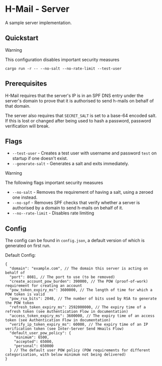 # H-Mail - Server

A sample server implementation.

## Quickstart

> [!WARNING]
> This configuration disables important security measures

```
cargo run -r -- --no-salt --no-rate-limit --test-user
```

## Prerequisites

H-Mail requires that the server's IP is in an SPF DNS entry under the server's domain to prove that it is authorised to send h-mails on behalf of that domain.

The server also requires that `SECRET_SALT` is set to a base-64 encoded salt. If this is lost or changed after being used to hash a password, password verification will break.

## Flags

- `--test-user` - Creates a test user with username and password `test` on startup if one doesn't exist.
- `--generate-salt` - Generates a salt and exits immediately.

> [!WARNING]
> The following flags important security measures

- `--no-salt` - Removes the requirement of having a salt, using a zeroed one instead.
- `--no-spf` - Removes SPF checks that verify whether a server is authorised by a domain to send h-mails on behalf of it.
- `--no--rate-limit` - Disables rate limiting

## Config

The config can be found in `config.json`, a default version of which is generated on first run.

Default Config:
```jsonc
{
  "domain": "example.com", // The domain this server is acting on behalf of
  "port": 8081, // The port to use (to be removed)
  "create_account_pow_burden": 390000, // The POW (proof-of-work) requirement for creating an account
  "pow_token_expiry_ms": 3600000, // The length of time for which a POW token is valid
  "pow_rsa_bits": 2048, // The number of bits used by RSA to generate the POW token
  "refresh_token_expiry_ms": 2592000000, // The expiry time of a refresh token (see Authentication Flow in documentation)
  "access_token_expiry_ms": 3600000, // The expiry time of an access token (see Authentication Flow in documentation)
  "verify_ip_token_expiry_ms": 60000, // The expiry time of an IP verification token (see Inter-Server Send Hmails Flow)
  "default_user_pow_policy": {
    "minimum": 6500,
    "accepted": 65000,
    "personal": 650000
  } // The default user POW policy (POW requirements for different categorisation, with below minimum not being delivered)
}
```